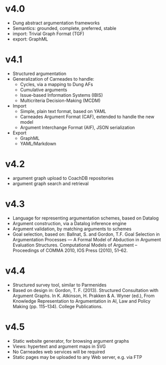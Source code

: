 
# v4.0

- Dung abstract argumentation frameworks
- Semantics: grounded, complete, preferred, stable
- import: Trivial Graph Format (TGF)
- export: GraphML

# v4.1

- Structured argumentation
- Generalization of Carneades to handle:
    * Cycles, via a mapping to Dung AFs
    * Cumulative arguments
    * Issue-based Information Systems (IBIS)
    * Multicriteria Decision-Making (MCDM)
- Import
    * Simple, plain text format, based on YAML
    * Carneades Argument Format (CAF), extended to handle the new model
    * Argument Interchange Format (AIF), JSON serialization
- Export
    * GraphML
    * YAML/Markdown

# v4.2

- argument graph upload to CoachDB repositories
- argument graph search and retrieval

# v4.3

- Language for representing argumentation schemes, based on Datalog
- Argument construction, via a Datalog inference engine
- Argument validation, by matching arguments to schemes
- Goal selection, based on: Ballnat, S. and Gordon, T.F. Goal Selection in Argumentation Processes — A Formal Model of Abduction in Argument Evaluation Structures. Computational Models of Argument – Proceedings of COMMA 2010, IOS Press (2010), 51–62.

# v4.4

- Structured survey tool, similar to Parmenides
- Based on design in: Gordon, T. F. (2013). Structured Consultation
  with Argument Graphs. In K. Atkinson, H. Prakken & A. Wyner (ed.),
  From Knowledge Representation to Argumentation in AI, Law and Policy
  Making (pp. 115–134). College Publications.

# v4.5

- Static website generator, for browsing argument graphs
- Views: hypertext and argument maps in SVG
- No Carneades web services will be required
- Static pages may be uploaded to any Web server, e.g. via FTP




